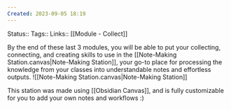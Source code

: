 ```yaml
---
Created: 2023-09-05 18:19
---
```

Status:: 
Tags:: 
Links:: [[Module - Collect]]

By the end of these last 3 modules, you will be able to put your collecting, connecting, and creating skills to use in the [[Note-Making Station.canvas|Note-Making Station]], your go-to place for processing the knowledge from your classes into understandable notes and effortless outputs.
![[Note-Making Station.canvas|Note-Making Station]]

This station was made using [[Obsidian Canvas]], and is fully customizable for you to add your own notes and workflows :)
